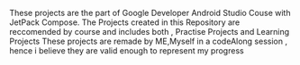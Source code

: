 These projects are the part of Google Developer Android Studio Couse with JetPack Compose.
The Projects created in this Repository are reccomended by course and includes both , Practise Projects and Learning Projects
These projects are remade by ME,Myself in a codeAlong session , hence i believe they are valid enough to represent my progress
